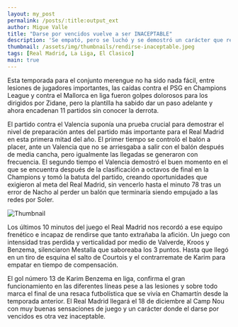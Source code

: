 ```yaml
---
layout: my_post
permalink: /posts/:title:output_ext
author: Migue Valle
title: "Darse por vencidos vuelve a ser INACEPTABLE"
description: 'Se empató, pero se luchó y se demostró un carácter que recuerda a las mejores épocas de este equipo. El Real Madrid después de Mestalla... está listo para “El Clásico”.'
thumbnail: /assets/img/thumbnails/rendirse-inaceptable.jpeg
tags: [Real Madrid, La Liga, El Clasico]
main: true
---
```


Esta temporada para el conjunto merengue no ha sido nada fácil, entre lesiones de jugadores importantes, las caídas contra el PSG en Champions League y contra el Mallorca en liga fueron golpes dolorosos para los dirigidos por Zidane, pero la plantilla ha sabido dar un paso adelante y ahora encadenan 11 partidos sin conocer la derrota.

El partido contra el Valencia suponía una prueba crucial para demostrar el nivel de preparación antes del partido más importante para el Real Madrid en esta primera mitad del año. El primer tiempo se controló el balón a placer, ante un Valencia que no se arriesgaba a salir con el balón después de media cancha, pero igualmente las llegadas se generaron con frecuencia. El segundo tiempo el Valencia demostró el buen momento en el que se encuentra después de la clasificación a octavos de final en la Champions y tomó la batuta del partido, creando oportunidades que exigieron al meta del Real Madrid, sin vencerlo hasta el minuto 78 tras un error de Nacho al perder un balón que terminaría siendo empujado a las redes por Soler.

<img src="{{page.thumbnail}}" alt="Thumbnail" class="img-thumbnail blog-image box-shadow">

Los últimos 10 minutos del juego el Real Madrid nos recordó a ese equipo frenético e incapaz de rendirse que tanto extrañaba la afición. Un juego con intensidad tras perdida y verticalidad por medio de Valverde, Kroos y Benzema, silenciaron Mestalla que saboreaba los 3 puntos. Hasta que llegó en un tiro de esquina el salto de Courtois y el contrarremate de Karim para empatar en tiempo de compensación.

El gol número 13 de Karim Benzema en liga, confirma el gran funcionamiento en las diferentes líneas pese a las lesiones y sobre todo marca el final de una resaca futbolística que se vivía en Chamartín desde la temporada anterior. El Real Madrid llegará el 18 de diciembre al Camp Nou con muy buenas sensaciones de juego y un carácter donde el darse por vencidos es otra vez inaceptable.
